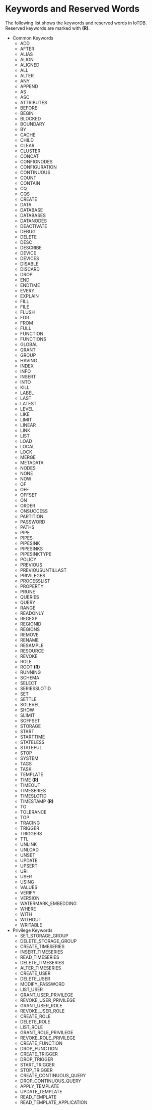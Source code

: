 <!--

    Licensed to the Apache Software Foundation (ASF) under one
    or more contributor license agreements.  See the NOTICE file
    distributed with this work for additional information
    regarding copyright ownership.  The ASF licenses this file
    to you under the Apache License, Version 2.0 (the
    "License"); you may not use this file except in compliance
    with the License.  You may obtain a copy of the License at
    
        http://www.apache.org/licenses/LICENSE-2.0
    
    Unless required by applicable law or agreed to in writing,
    software distributed under the License is distributed on an
    "AS IS" BASIS, WITHOUT WARRANTIES OR CONDITIONS OF ANY
    KIND, either express or implied.  See the License for the
    specific language governing permissions and limitations
    under the License.

-->

# Keywords and Reserved Words

The following list shows the keywords and reserved words in IoTDB. Reserved keywords are marked with **(R)**.

- Common Keywords
  - ADD
  - AFTER
  - ALIAS
  - ALIGN
  - ALIGNED
  - ALL
  - ALTER
  - ANY
  - APPEND
  - AS
  - ASC
  - ATTRIBUTES
  - BEFORE
  - BEGIN
  - BLOCKED
  - BOUNDARY
  - BY
  - CACHE
  - CHILD
  - CLEAR
  - CLUSTER
  - CONCAT
  - CONFIGNODES
  - CONFIGURATION
  - CONTINUOUS
  - COUNT
  - CONTAIN
  - CQ
  - CQS
  - CREATE
  - DATA
  - DATABASE
  - DATABASES
  - DATANODES
  - DEACTIVATE
  - DEBUG
  - DELETE
  - DESC
  - DESCRIBE
  - DEVICE
  - DEVICES
  - DISABLE
  - DISCARD
  - DROP
  - END
  - ENDTIME
  - EVERY
  - EXPLAIN
  - FILL
  - FILE
  - FLUSH
  - FOR
  - FROM
  - FULL
  - FUNCTION
  - FUNCTIONS
  - GLOBAL
  - GRANT
  - GROUP
  - HAVING
  - INDEX
  - INFO
  - INSERT
  - INTO
  - KILL
  - LABEL
  - LAST
  - LATEST
  - LEVEL
  - LIKE
  - LIMIT
  - LINEAR
  - LINK
  - LIST
  - LOAD
  - LOCAL
  - LOCK
  - MERGE
  - METADATA
  - NODES
  - NONE
  - NOW
  - OF
  - OFF
  - OFFSET
  - ON
  - ORDER
  - ONSUCCESS
  - PARTITION
  - PASSWORD
  - PATHS
  - PIPE
  - PIPES
  - PIPESINK
  - PIPESINKS
  - PIPESINKTYPE
  - POLICY
  - PREVIOUS
  - PREVIOUSUNTILLAST
  - PRIVILEGES
  - PROCESSLIST
  - PROPERTY
  - PRUNE
  - QUERIES
  - QUERY
  - RANGE
  - READONLY
  - REGEXP
  - REGIONID
  - REGIONS
  - REMOVE
  - RENAME
  - RESAMPLE
  - RESOURCE
  - REVOKE
  - ROLE
  - ROOT **(R)**
  - RUNNING
  - SCHEMA
  - SELECT
  - SERIESSLOTID
  - SET
  - SETTLE
  - SGLEVEL
  - SHOW
  - SLIMIT
  - SOFFSET
  - STORAGE
  - START
  - STARTTIME
  - STATELESS
  - STATEFUL
  - STOP
  - SYSTEM
  - TAGS
  - TASK
  - TEMPLATE
  - TIME **(R)**
  - TIMEOUT
  - TIMESERIES
  - TIMESLOTID
  - TIMESTAMP **(R)**
  - TO
  - TOLERANCE
  - TOP
  - TRACING
  - TRIGGER
  - TRIGGERS
  - TTL
  - UNLINK
  - UNLOAD
  - UNSET
  - UPDATE
  - UPSERT
  - URI
  - USER
  - USING
  - VALUES
  - VERIFY
  - VERSION
  - WATERMARK_EMBEDDING
  - WHERE
  - WITH
  - WITHOUT
  - WRITABLE
- Privilege Keywords
  - SET_STORAGE_GROUP
  - DELETE_STORAGE_GROUP
  - CREATE_TIMESERIES
  - INSERT_TIMESERIES
  - READ_TIMESERIES
  - DELETE_TIMESERIES
  - ALTER_TIMESERIES
  - CREATE_USER
  - DELETE_USER
  - MODIFY_PASSWORD
  - LIST_USER
  - GRANT_USER_PRIVILEGE
  - REVOKE_USER_PRIVILEGE
  - GRANT_USER_ROLE
  - REVOKE_USER_ROLE
  - CREATE_ROLE
  - DELETE_ROLE
  - LIST_ROLE
  - GRANT_ROLE_PRIVILEGE
  - REVOKE_ROLE_PRIVILEGE
  - CREATE_FUNCTION
  - DROP_FUNCTION
  - CREATE_TRIGGER
  - DROP_TRIGGER
  - START_TRIGGER
  - STOP_TRIGGER
  - CREATE_CONTINUOUS_QUERY
  - DROP_CONTINUOUS_QUERY
  - APPLY_TEMPLATE
  - UPDATE_TEMPLATE
  - READ_TEMPLATE
  - READ_TEMPLATE_APPLICATION